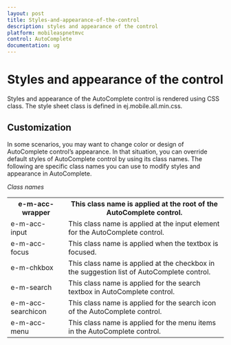 ```yaml
---
layout: post
title: Styles-and-appearance-of-the-control
description: styles and appearance of the control
platform: mobileaspnetmvc
control: AutoComplete 
documentation: ug
---
```


# Styles and appearance of the control

Styles and appearance of the AutoComplete control is rendered using CSS class. The style sheet class is defined in ej.mobile.all.min.css. 

## Customization

In some scenarios, you may want to change color or design of AutoComplete control’s appearance. In that situation, you can override default styles of AutoComplete control by using its class names. The following are specific class names you can use to modify styles and appearance in AutoComplete.

_Class names_

<table>
<tr>
<th>
e-m-acc-wrapper</th><th>
This class name is applied at the root of the AutoComplete control.</th></tr>
<tr>
<td>
e-m-acc-input</td><td>
This class name is applied at the input element for the AutoComplete control.</td></tr>
<tr>
<td>
e-m-acc-focus</td><td>
This class name is applied when the textbox is focused.</td></tr>
<tr>
<td>
e-m-chkbox</td><td>
This class name is applied at the checkbox in the suggestion list of AutoComplete control.</td></tr>
<tr>
<td>
e-m-search</td><td>
This class name is applied for the search textbox in AutoComplete control.</td></tr>
<tr>
<td>
e-m-acc-searchicon</td><td>
This class name is applied for the search icon of the AutoComplete control.</td></tr>
<tr>
<td>
e-m-acc-menu</td><td>
This class name is applied for the menu items in the AutoComplete control.</td></tr>
</table>


